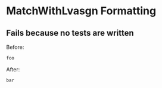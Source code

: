 <!-- gen:mayoverwrite -->
# MatchWithLvasgn Formatting

## Fails because no tests are written

Before:
```ruby
foo
```

After:
```ruby
bar
```
